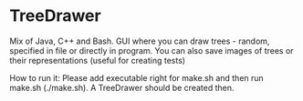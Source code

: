 # TreeDrawer

Mix of Java, C++ and Bash. GUI where you can draw trees - random, specified in file or directly in program. You can also save images of trees or their representations (useful for creating tests)

How to run it:
Please add executable right for make.sh and then run make.sh (./make.sh). A TreeDrawer should be created then.
